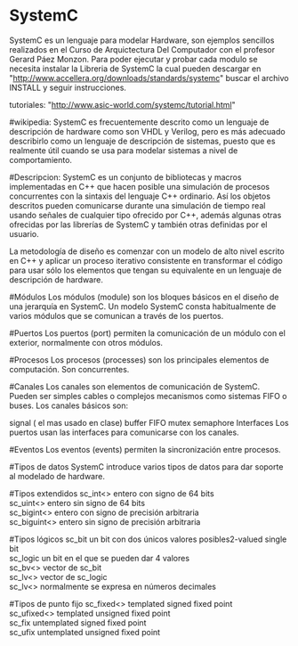 # SystemC
SystemC es un lenguaje para modelar Hardware, son ejemplos sencillos realizados en el Curso de Arquictectura Del Computador con el profesor Gerard Páez Monzon. Para poder ejecutar y probar cada modulo se necesita instalar la Libreria de SystemC la cual pueden
descargar en "http://www.accellera.org/downloads/standards/systemc" buscar el archivo INSTALL y seguir instrucciones.  

tutoriales: "http://www.asic-world.com/systemc/tutorial.html"
 
#wikipedia:
SystemC es frecuentemente descrito como un lenguaje de descripción de hardware como son VHDL y Verilog, pero es más adecuado describirlo como un lenguaje de descripción de sistemas, puesto que es realmente útil cuando se usa para modelar sistemas a nivel de comportamiento.

#Descripcion:
SystemC es un conjunto de bibliotecas y macros implementadas en C++ que hacen posible una simulación de procesos concurrentes con la sintaxis del lenguaje C++ ordinario. Así los objetos descritos pueden comunicarse durante una simulación de tiempo real usando señales de cualquier tipo ofrecido por C++, además algunas otras ofrecidas por las librerías de SystemC y también otras definidas por el usuario.

La metodología de diseño es comenzar con un modelo de alto nivel escrito en C++ y aplicar un proceso iterativo consistente en transformar el código para usar sólo los elementos que tengan su equivalente en un lenguaje de descripción de hardware.

#Módulos
Los módulos (module) son los bloques básicos en el diseño de una jerarquía en SystemC. Un modelo SystemC consta habitualmente de varios módulos que se comunican a través de los puertos.

#Puertos
Los puertos (port) permiten la comunicación de un módulo con el exterior, normalmente con otros módulos.

#Procesos
Los procesos (processes) son los principales elementos de computación. Son concurrentes.

#Canales
Los canales son elementos de comunicación de SystemC. Pueden ser simples cables o complejos mecanismos como sistemas FIFO o buses. Los canales básicos son:

signal (  el mas usado en clase)
buffer
FIFO
mutex
semaphore
Interfaces
Los puertos usan las interfaces para comunicarse con los canales.

#Eventos
Los eventos (events) permiten la sincronización entre procesos.

#Tipos de datos
SystemC introduce varios tipos de datos para dar soporte al modelado de hardware.

#Tipos extendidos
sc_int<> entero con signo de 64 bits                                                                                                   
sc_uint<> entero sin signo de 64 bits                                                                                                  
sc_bigint<> entero con signo de precisión arbitraria                                                                                   
sc_biguint<> entero sin signo de precisión arbitraria                                                                                  

#Tipos lógicos
sc_bit un bit con dos únicos valores posibles2-valued single bit                                                                       
sc_logic un bit en el que se pueden dar 4 valores                                                                                      
sc_bv<> vector de sc_bit                                                                                                               
sc_lv<> vector de sc_logic                                                                                                             
sc_lv<> normalmente se expresa en números decimales                                                                                    

#Tipos de punto fijo
sc_fixed<> templated signed fixed point                                                                                                
sc_ufixed<> templated unsigned fixed point                                                                                             
sc_fix untemplated signed fixed point                                                                                                  
sc_ufix untemplated unsigned fixed point                                                                                               



